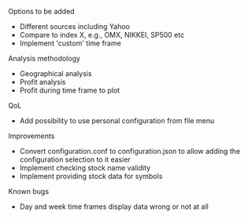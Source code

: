 Options to be added
- Different sources including Yahoo
- Compare to index X, e.g., OMX, NIKKEI, SP500 etc
- Implement 'custom' time frame

Analysis methodology
- Geographical analysis
- Profit analysis
- Profit during time frame to plot

QoL
- Add possibility to use personal configuration from file menu

Improvements
- Convert configuration.conf to configuration.json to allow adding the configuration selection to it easier
- Implement checking stock name validity
- Implement providing stock data for symbols

Known bugs
- Day and week time frames display data wrong or not at all